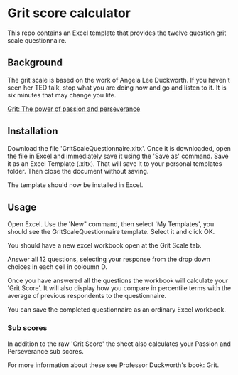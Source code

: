 # Grit score calculator

This repo contains an Excel template that provides the twelve question grit scale questionnaire.

## Background

The grit scale is based on the work of Angela Lee Duckworth.  If you haven't seen her TED talk, stop what you are doing now and go and listen to it. It is six minutes that may change you life.

[Grit: The power of passion and perseverance](https://www.ted.com/talks/angela_lee_duckworth_grit_the_power_of_passion_and_perseverance/transcript?subtitle=en)

## Installation

Download the file 'GritScaleQuestionnaire.xltx'. Once it is downloaded, open the file in Excel and immediately save it using the 'Save as' command.  Save it as an Excel Template (.xltx). That will save it to your personal templates folder.  Then close the document without saving.

The template should now be installed in Excel. 

## Usage

Open Excel. Use the 'New" command, then select 'My Templates', you should see the GritScaleQuestionnaire template. Select it and click OK.

You should have a new excel workbook open at the Grit Scale tab.

Answer all 12 questions, selecting your response from the drop down choices in each cell in coloumn D.

Once you have answered all the questions the workbook will calculate your 'Grit Score'.  It will also display how you compare in percentile terms with the average of previous respondents to the questionnaire.

You can save the completed questionnaire as an ordinary Excel workbook.

### Sub scores

In addition to the raw 'Grit Score' the sheet also calculates your  Passion and Perseverance sub scores.

For more information about these see Professor Duckworth's book: Grit.
